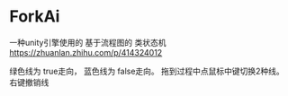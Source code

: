 # ForkAi
一种unity引擎使用的 基于流程图的 类状态机
https://zhuanlan.zhihu.com/p/414324012

绿色线为 true走向， 蓝色线为 false走向。
拖到过程中点鼠标中键切换2种线。
右键撤销线
